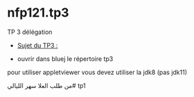 # nfp121.tp3
TP 3 délégation

* [Sujet du TP3 :](tp3/tp3.html)

* ouvrir dans bluej le répertoire tp3

pour utiliser appletviewer vous devez utiliser la jdk8 (pas jdk11)


من طلب العلا سهر الليالي# tp1

